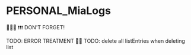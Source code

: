 # PERSONAL_MiaLogs

📌📌🚨 ❗❗❗ DON'T FORGET!

TODO: ERROR TREATMENT 📌🚨
TODO: delete all listEntries when deleting list

